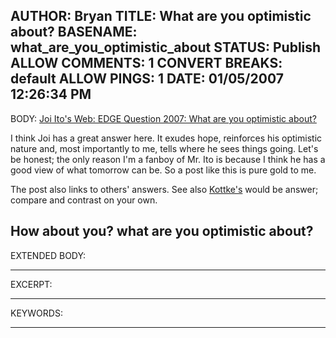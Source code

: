 AUTHOR: Bryan
TITLE: What are you optimistic about?
BASENAME: what_are_you_optimistic_about
STATUS: Publish
ALLOW COMMENTS: 1
CONVERT BREAKS: __default__
ALLOW PINGS: 1
DATE: 01/05/2007 12:26:34 PM
-----
BODY:
<a title="Joi Ito's Web: EDGE Question 2007: What are you optimistic about?" href="http://joi.ito.com/archives/2007/01/02/edge_question_2007_what_are_you_optimistic_about.html">Joi Ito's Web: EDGE Question 2007: What are you optimistic about?</a>

I think Joi has a great answer here. It exudes hope, reinforces his optimistic nature and, most importantly to me, tells where he sees things going. Let's be honest; the only reason I'm a fanboy of Mr. Ito is because I think he has a good view of what tomorrow can be. So a post like this is pure gold to me.

The post also links to others' answers. See also <a href="http://www.kottke.org/07/01/what-are-you-optimistic-about">Kottke's</a> would be answer; compare and contrast on your own.

How about you? what are you optimistic about?
-----
EXTENDED BODY:

-----
EXCERPT:

-----
KEYWORDS:

-----


